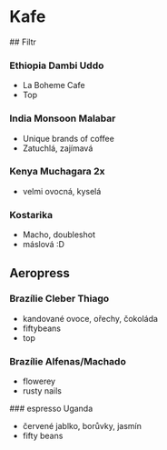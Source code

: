 # Kafe

## Filtr

### Ethiopia Dambi Uddo

- La Boheme Cafe
- Top

### India Monsoon Malabar

- Unique brands of coffee
- Zatuchlá, zajímavá

### Kenya Muchagara 2x

- velmi ovocná, kyselá

### Kostarika

- Macho, doubleshot
- máslová :D


## Aeropress

### Brazílie Cleber Thiago

- kandované ovoce, ořechy, čokoláda
- fiftybeans
- top

### Brazílie Alfenas/Machado

- flowerey
- rusty nails

### espresso Uganda

- červené jablko, borůvky, jasmín
- fifty beans
